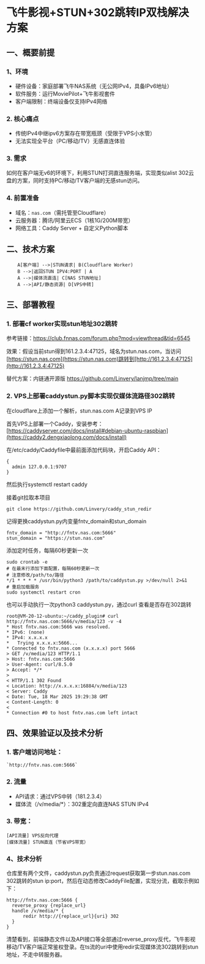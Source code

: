 # 飞牛影视+STUN+302跳转IP双栈解决方案

## 一、概要前提

### 1、环境

* 硬件设备：家庭部署飞牛NAS系统（无公网IPv4，具备IPv6地址）
* 软件服务：运行MoviePilot+飞牛影视套件
* 客户端限制：终端设备仅支持IPv4网络

### 2. 核心痛点

- 传统IPv4中继ipv6方案存在带宽瓶颈（受限于VPS小水管）
- 无法实现全平台（PC/移动/TV）无感直连体验

### 3. 需求

如何在客户端无v6的环境下，利用STUN打洞直连服务端，实现类似alist 302云盘的方案，同时支持PC/移动/TV客户端的无感stun访问。

### 4. 前置准备

* 域名：`nas.com`（需托管至Cloudflare）
* 云服务器：腾讯/阿里云ECS（1核1G/200M带宽）
* 网络工具：Caddy Server + 自定义Python脚本

## 二、技术方案

```
    A[客户端] -->|STUN请求| B(Cloudflare Worker)
    B -->|返回STUN IPV4:PORT | A
    A -->|媒体流直连| C[NAS STUN地址]
    A -->|API/静态资源| D[VPS中转]
```

## 三、部署教程

### 1. 部署cf worker实现stun地址302跳转

   参考链接：https://club.fnnas.com/forum.php?mod=viewthread&tid=6545

   效果：假设当前stun得到161.2.3.4:47125，域名为stun.nas.com，当访问[https://stun.nas.com](https://stun.nas.com)跳转到[http://161.2.3.4:47125](http://161.2.3.4:47125)

   替代方案：内链通开源版 https://github.com/Linvery/lanjmp/tree/main
### 2. VPS上部署caddystun.py脚本实现仅媒体流路径302跳转

   在cloudflare上添加一个解析，stun.nas.com A记录到VPS IP

   首先VPS上部署一个Caddy，安装参考：[https://caddyserver.com/docs/install#debian-ubuntu-raspbian](https://caddy2.dengxiaolong.com/docs/install)

   在/etc/caddy/Caddyfile中最前面添加代码块，开启Caddy API：

   ```
   {
     admin 127.0.0.1:9707
   }

   ```

   然后执行systemctl restart caddy

   接着git拉取本项目

   ```
   git clone https://github.com/Linvery/caddy_stun_redir
   ```

   记得更换caddystun.py内变量fntv_domain和stun_domain

   ```
   fntv_domain = "http://fntv.nas.com:5666"
   stun_domain = "https://stun.nas.com"
   ```

   添加定时任务，每隔60秒更新一次

   ```
   sudo crontab -e
   # 在最末行添加下面配置，每隔60秒更新一次
   # 注意修改/path/to/路径
   */1 * * * * /usr/bin/python3 /path/to/caddystun.py >/dev/null 2>&1
   # 重启加载服务
   sudo systemctl restart cron
   ```

   也可以手动执行一次python3 caddystun.py，通过curl 查看是否存在302跳转

  ```
  root@VM-20-12-ubuntu:~/caddy_plugin# curl http://fntv.nas.com:5666/v/media/123 -v -4
  * Host fntv.nas.com:5666 was resolved.
  * IPv6: (none)
  * IPv4: x.x.x.x
  *   Trying x.x.x.x:5666...
  * Connected to fntv.nas.com (x.x.x.x) port 5666
  > GET /v/media/123 HTTP/1.1
  > Host: fntv.nas.com:5666
  > User-Agent: curl/8.5.0
  > Accept: */*
  > 
  < HTTP/1.1 302 Found
  < Location: http://x.x.x.x:16884/v/media/123
  < Server: Caddy
  < Date: Tue, 18 Mar 2025 19:29:38 GMT
  < Content-Length: 0
  < 
  * Connection #0 to host fntv.nas.com left intact
  
  ```

## 四、效果验证以及技术分析

### 1. 客户端访问地址：
    `http://fntv.nas.com:5666`
### 2. 流量

   * API请求：通过VPS中转（181.2.3.4）
   * 媒体流（/v/media/\*）：302重定向直连NAS STUN IPv4
### 3. 带宽：

   ```
   [API流量] VPS反向代理
   [媒体流量] STUN直连（节省VPS带宽）
   ```

### 4、技术分析
   仓库里有两个文件，caddystun.py负责通过request获取第一步stun.nas.com 302跳转的stun ip:port，然后在动态修改CaddyFile配置，实现分流，截取示例如下：

  ```
  http://fntv.nas.com:5666 {
  	reverse_proxy {replace_url}
  	handle /v/media/* {
  		redir http://{replace_url}{uri} 302
  	}
  }
  ```
  
  清楚看到，前端静态文件以及API接口等全部通过reverse_proxy反代，飞牛影视移动/TV客户端正常鉴权登录。在ts流的uri中使用redir实现媒体流302跳转到stun地址，不走中转服务器。
